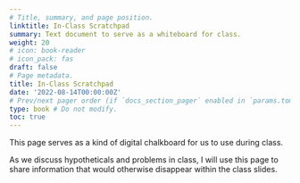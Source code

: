 ```yaml
---
# Title, summary, and page position.
linktitle: In-Class Scratchpad
summary: Text document to serve as a whiteboard for class.
weight: 20
# icon: book-reader
# icon_pack: fas
draft: false
# Page metadata.
title: In-Class Scratchpad
date: '2022-08-14T00:00:00Z'
# Prev/next pager order (if `docs_section_pager` enabled in `params.toml`)
type: book # Do not modify.
toc: true
---
```


This page serves as a kind of digital chalkboard for us to use during class.

As we discuss hypotheticals and problems in class, I will use this page to share information that would otherwise disappear within the class slides.



